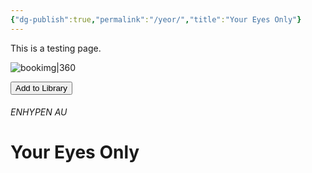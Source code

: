 ```yaml
---
{"dg-publish":true,"permalink":"/yeor/","title":"Your Eyes Only"}
---
```


This is a testing page.

![bookimg|360](/img/user/yeo/yeostorage/yeocover.webp)

<button id="library-toggle" onclick="toggleLibrary()">Add to Library</button>

###### ENHYPEN AU
# Your Eyes Only

<script>
function getCurrentBookInfo() {
    const button = document.getElementById('library-toggle');
    const allH1s = Array.from(document.querySelectorAll('h1'));

    // Find the first <h1> that comes *after* the button in the DOM
    const titleEl = allH1s.find(h1 => h1.compareDocumentPosition(button) & Node.DOCUMENT_POSITION_PRECEDING);
    const imgEl = document.querySelector('img[alt^="bookimg"]'); // Grabs image with alt="bookimg"

    if (!titleEl || !imgEl) return null;

    return {
        title: titleEl.textContent.trim(),
        link: window.location.pathname.replace(/^\/+/, ''), // e.g., "yeo/yeo"
        imgMD: imgEl.outerHTML.match(/!.*[^)]+/)?.[0] || imgEl.outerHTML, // Markdown image syntax
    };
}

function isBookInLibrary(link) {
    const library = JSON.parse(localStorage.getItem('bookLibrary')) || [];
    return library.some(book => book.link === link);
}

function toggleLibrary() {
    const book = getCurrentBookInfo();
    if (!book) {
        alert('Book info not found.');
        return;
    }

    let library = JSON.parse(localStorage.getItem('bookLibrary')) || [];
    const exists = library.some(b => b.link === book.link);

    if (exists) {
        library = library.filter(b => b.link !== book.link);
        alert('Removed from your library.');
    } else {
        library.push(book);
        alert('Book added to your library!');
    }

    localStorage.setItem('bookLibrary', JSON.stringify(library));
    updateLibraryButton(book.link);
}

function updateLibraryButton(link) {
    const btn = document.getElementById('library-toggle');
    if (!btn) return;
    const saved = isBookInLibrary(link);
    btn.textContent = saved ? 'Remove from Library' : 'Add to Library';
}

document.addEventListener('DOMContentLoaded', () => {
    const book = getCurrentBookInfo();
    if (book) updateLibraryButton(book.link);
});
</script>
